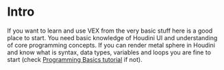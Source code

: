 # Intro
If you want to learn and use VEX from the very basic stuff here is a good place to start. You need basic knowledge of Houdini UI and understanding of core programming concepts. If you can render metal sphere in Houdini and know what is syntax, data types, variables and loops you are fine to start (check [Programming Basics tutorial](Programming-basics) if not).  
